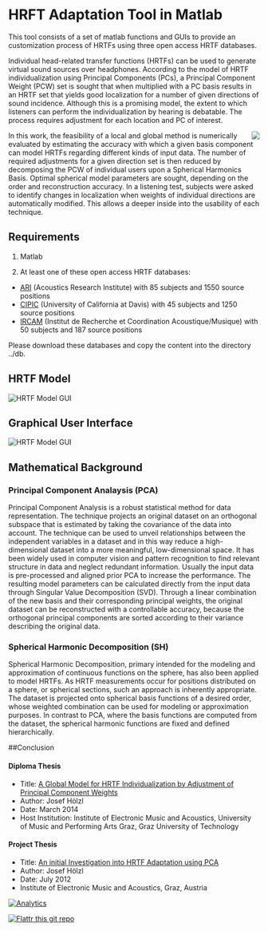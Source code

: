 HRFT Adaptation Tool in Matlab
=========================
This tool consists of a set of matlab functions and GUIs to provide an customization process of HRTFs using three open access HRTF databases.

Individual head-related transfer functions (HRTFs) can be used to generate
virtual sound sources over headphones. According to the model of
HRTF individualization using Principal Components (PCs), a Principal
Component Weight (PCW) set is sought that when multiplied with a PC
basis results in an HRTF set that yields good localization for a number of
given directions of sound incidence. Although this is a promising model,
the extent to which listeners can perform the individualization by hearing
is debatable. The process requires adjustment for each location and PC
of interest. 

<img align="right" src="https://github.com/jhoelzl/HRTF-Individualization/blob/master/images/hrtf_%20adaptation_process.png?raw=true"> In this work, the feasibility of a local and global method is
numerically evaluated by estimating the accuracy with which a given basis
component can model HRTFs regarding different kinds of input data. The
number of required adjustments for a given direction set is then reduced
by decomposing the PCW of individual users upon a Spherical Harmonics
Basis. Optimal spherical model parameters are sought, depending on the
order and reconstruction accuracy. In a listening test, subjects were asked
to identify changes in localization when weights of individual directions
are automatically modified. This allows a deeper inside into the usability
of each technique.

Requirements
--------------
1.  Matlab

2. At least one of these open access HRTF databases:

* [ARI](https://www.kfs.oeaw.ac.at/index.php?option=com_content&view=article&id=608:ari-hrtf-database&catid=158:resources-items&Itemid=606&lang=en) (Acoustics Research Institute) with 85 subjects and 1550 source positions 
* [CIPIC](http://interface.cipic.ucdavis.edu/sound/hrtf.html) (University of California at Davis) with 45 subjects and 1250 source positions 
* [IRCAM](http://recherche.ircam.fr/equipes/salles/listen/) (Institut de Recherche et Coordination Acoustique/Musique) with 50 subjects and 187 source positions 

Please download these databases and copy the content into the directory ../db.

## HRTF Model
![HRTF Model GUI](https://raw.githubusercontent.com/jhoelzl/HRTF-Individualization/master/images/hrtf_model_overview.png)


## Graphical User Interface
![HRTF Model GUI](https://github.com/jhoelzl/HRTF-Individualization/blob/master/images/hrtf_model_gui.jpg?raw=true)

## Mathematical Background 

### Principal Component Analaysis (PCA)
Principal Component Analysis is a robust statistical method for data representation. The technique projects an original dataset on an orthogonal subspace that is estimated by taking the covariance of the data into account. The technique can be used to unveil relationships between the independent variables in a dataset and in this way reduce a high-dimensional dataset into a more meaningful, low-dimensional space. It has been widely used in computer vision and pattern recognition to find relevant structure in data and neglect redundant information. Usually the input data is pre-processed and aligned prior PCA to increase the performance. The resulting model parameters can be calculated directly from the input data through Singular Value Decomposition (SVD). Through a linear combination of the new basis and their corresponding principal weights, the original dataset can be reconstructed with a controllable accuracy, because the orthogonal principal components are sorted according to their variance describing the original data.

### Spherical Harmonic Decomposition (SH)
Spherical Harmonic Decomposition, primary intended for the modeling and approximation of continuous functions on the sphere, has also been applied to model HRTFs. As HRTF measurements occur for positions distributed on a sphere, or spherical sections, such an approach is inherently appropriate. The dataset is projected onto spherical basis functions of a desired order, whose weighted combination can be used for modeling or approximation purposes. In contrast to PCA, where the basis functions are computed from the dataset, the spherical harmonic functions are fixed and defined hierarchically.

##Conclusion
#### Diploma Thesis
* Title: [A Global Model for HRTF Individualization by Adjustment of Principal Component Weights](https://github.com/jhoelzl/HRTF-Individualization/blob/master/pdf/Josef%20Hölzl%20-%20A%20Global%20Model%20for%20HRTF%20Individualization%20by%20Adjustment%20of%20Principal%20Component%20Weights.pdf?raw=true) 
* Author: Josef Hölzl
* Date: March 2014
* Host Institution: Institute of Electronic Music and Acoustics, University of Music and Performing Arts Graz, Graz University of Technology

#### Project Thesis
* Title: [An initial Investigation into HRTF Adaptation using PCA](https://github.com/jhoelzl/HRTF-Individualization/blob/master/pdf/Josef%20Hölzl%20-%20An%20initial%20Investigation%20into%20HRTF%20Adaptation%20using%20PCA.pdf?raw=true)
* Author: Josef Hölzl
* Date: July 2012
* Institute of Electronic Music and Acoustics, Graz, Austria

[![Analytics](https://ga-beacon.appspot.com/UA-796927-10/jhoelzl/HRTF-Individualization/readme?pixel)](https://github.com/igrigorik/ga-beacon)

[![Flattr this git repo](http://api.flattr.com/button/flattr-badge-large.png)](https://flattr.com/submit/auto?user_id=jhoelzl&url=https%3A%2F%2Fgithub.com%2Fjhoelzl%2FHRTF-Individualization&title=HRTF-Individualization&language=Matlab&tags=github&category=software)



